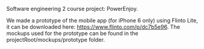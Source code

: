 Software engineering 2 course project: PowerEnjoy.

We made a prototype of the mobile app (for iPhone 6 only) using Flinto Lite, it can be downloaded here: https://www.flinto.com/p/dc7b5e96.
The mockups used for the prototype can be found in the projectRoot/mockups/prototype folder.
